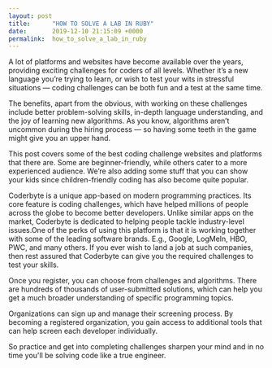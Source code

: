 ```yaml
---
layout: post
title:      "HOW TO SOLVE A LAB IN RUBY"
date:       2019-12-10 21:15:09 +0000
permalink:  how_to_solve_a_lab_in_ruby
---
```







A lot of platforms and websites have become available over the years, providing exciting challenges for coders of all levels. Whether it’s a new language you’re trying to learn, or wish to test your wits in stressful situations — coding challenges can be both fun and a test at the same time.

The benefits, apart from the obvious, with working on these challenges include better problem-solving skills, in-depth language understanding, and the joy of learning new algorithms. As you know, algorithms aren’t uncommon during the hiring process — so having some teeth in the game might give you an upper hand.

This post covers some of the best coding challenge websites and platforms that there are. Some are beginner-friendly, while others cater to a more experienced audience. We’re also adding some stuff that you can show your kids since children-friendly coding has also become quite popular.


Coderbyte is a unique app-based on modern programming practices. Its core feature is coding challenges, which have helped millions of people across the globe to become better developers. Unlike similar apps on the market, Coderbyte is dedicated to helping people tackle industry-level issues.One of the perks of using this platform is that it is working together with some of the leading software brands. E.g., Google, LogMeIn, HBO, PWC, and many others. If you ever wish to land a job at such companies, then rest assured that Coderbyte can give you the required challenges to test your skills.

Once you register, you can choose from challenges and algorithms. There are hundreds of thousands of user-submitted solutions, which can help you get a much broader understanding of specific programming topics.

Organizations can sign up and manage their screening process. By becoming a registered organization, you gain access to additional tools that can help screen each developer individually.

So practice and get into completing challenges sharpen your mind and in no time you'll  be solving code like a 
true engineer.
